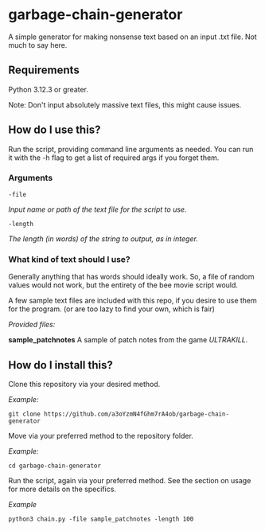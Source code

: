 # garbage-chain-generator
A simple generator for making nonsense text based on an input .txt file.
Not much to say here.

## Requirements
Python 3.12.3 or greater.

Note: Don't input absolutely massive text files, this might cause issues.

## How do I use this?
Run the script, providing command line arguments as needed. 
You can run it with the -h flag to get a list of required args if you forget them.

### Arguments
```
-file
```
*Input name or path of the text file for the script to use.*

```
-length
```
*The length (in words) of the string to output, as in integer.*

### What kind of text should I use?
Generally anything that has words should ideally work. 
So, a file of random values would not work, but the entirety of the bee movie script would.

A few sample text files are included with this repo, if you desire to use them for the program. (or are too lazy to find your own, which is fair)

*Provided files:*

**sample_patchnotes** A sample of patch notes from the game *ULTRAKILL*.

## How do I install this?
Clone this repository via your desired method.

*Example:*
```
git clone https://github.com/a3oYzmN4fGhm7rA4ob/garbage-chain-generator
```
Move via your preferred method to the repository folder.

*Example:*
```
cd garbage-chain-generator
```
Run the script, again via your preferred method. See the section on usage for more details on the specifics.

*Example*
```
python3 chain.py -file sample_patchnotes -length 100
```
